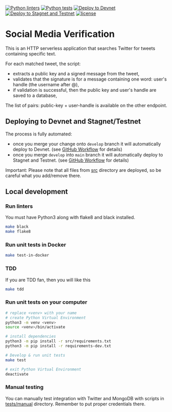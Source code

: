 [![Python linters](https://github.com/vegaprotocol/social-media-verification/actions/workflows/python-linters.yml/badge.svg)](https://github.com/vegaprotocol/social-media-verification/actions/workflows/python-linters.yml)
[![Python tests](https://github.com/vegaprotocol/social-media-verification/actions/workflows/python-unit-tests.yml/badge.svg)](https://github.com/vegaprotocol/social-media-verification/actions/workflows/python-unit-tests.yml)
[![Deploy to Devnet](https://github.com/vegaprotocol/social-media-verification/actions/workflows/deploy-devnet.yml/badge.svg)](https://github.com/vegaprotocol/social-media-verification/actions/workflows/deploy-devnet.yml)
[![Deploy to Stagnet and Testnet](https://github.com/vegaprotocol/social-media-verification/actions/workflows/deploy.yml/badge.svg)](https://github.com/vegaprotocol/social-media-verification/actions/workflows/deploy.yml)
[![license](https://img.shields.io/badge/License-MIT-purple.svg)](LICENSE)

# Social Media Verification

This is an HTTP serverless application that searches Twitter for tweets containing specific text.

For each matched tweet, the script:
* extracts a public key and a signed message from the tweet,
* validates that the signature is for a message containing one word: user's handle (the username after @),
* if validation is successful, then the public key and user's handle are saved to a database,

The list of pairs: public-key + user-handle is available on the other endpoint.

## Deploying to Devnet and Stagnet/Testnet

The process is fully automated:
* once you merge your change onto `develop` branch it will automatically deploy to Devnet. (see [GitHub Workflow](.github/workflows/deploy-devnet.yml) for details)
* once you merge `develop` into `main` branch it will automatically deploy to Stagnet and Testnet. (see [GitHub Workflow](.github/workflows/deploy.yml) for details)

Important: Please note that all files from [src](src) directory are deployed, so be careful what you add/remove there.

## Local development

### Run linters

You must have Python3 along with flake8 and black installed.

```bash
make black
make flake8
```

### Run unit tests in Docker

```bash
make test-in-docker
```

### TDD

If you are TDD fan, then you will like this

```bash
make tdd
```

### Run unit tests on your computer

```bash
# replace <venv> with your name
# create Python Virtual Environment
python3 -m venv <venv>
source <venv>/bin/activate

# install dependencies
python3 -m pip install -r src/requirements.txt
python3 -m pip install -r requirements-dev.txt

# Develop & run unit tests
make test

# exit Python Virtual Environment
deactivate
```

### Manual testing

You can manually test integration with Twitter and MongoDB with scripts in [tests/manual](tests/manual) directory. Remember to put proper credentials there.
